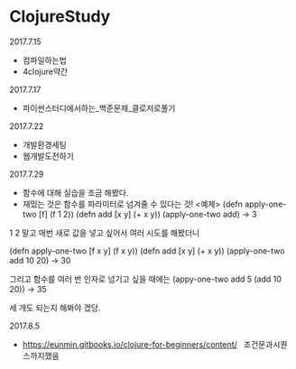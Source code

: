 # ClojureStudy
2017.7.15
- 컴파일하는법
- 4clojure약간

2017.7.17
- 파이썬스터디에서하는_백준문제_클로저로풀기

2017.7.22
- 개발환경세팅
- 웹개발도전하기

2017.7.29
- 함수에 대해 실습을 조금 해봤다.
- 재밌는 것은 함수를 파라미터로 넘겨줄 수 있다는 것!
<예제>
(defn apply-one-two [f] (f 1 2))
(defn add [x y] (+ x y))
(apply-one-two add)
-> 3

1 2 말고 매번 새로 값을 넣고 싶어서 여러 시도를 해봤더니

(defn apply-one-two [f x y] (f x y))
(defn add [x y] (+ x y))
(apply-one-two add 10 20)
-> 30

그리고 함수를 여러 번 인자로 넘기고 싶을 때에는
(appy-one-two add 5 (add 10 20))
-> 35

 세 개도 되는지 해봐야 겠당.

2017.8.5
- https://eunmin.gitbooks.io/clojure-for-beginners/content/   
조건문과시퀀스까지했음
